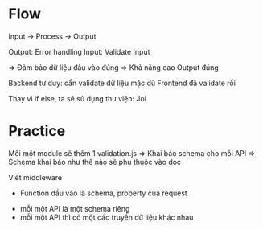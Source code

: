 # Flow
Input -> Process -> Output

Output: Error handling
Input: Validate Input

=> Đảm bảo dữ liệu đầu vào đúng
=> Khả năng cao Output đúng

Backend tư duy: cần validate dữ liệu
mặc dù Frontend đã validate rồi

Thay vì if else, ta sẽ sử dụng thư viện: Joi

# Practice
Mỗi một module sẽ thêm 1 validation.js => Khai báo schema cho mỗi API => Schema khai báo như thế nào sẽ phụ thuộc vào doc

Viết middleware
- Function đầu vào là schema, property của request
+ mỗi một API là một schema riêng
+ mỗi một API thì có một các truyền dữ liệu khác nhau
